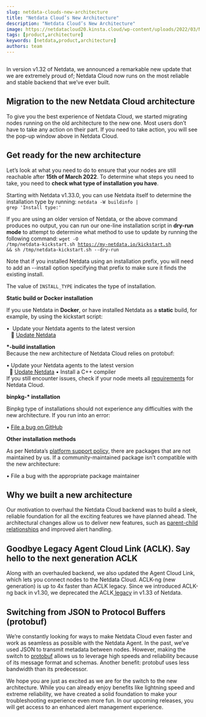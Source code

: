 ```yaml
---
slug: netdata-clouds-new-architecture
title: "Netdata Cloud’s New Architecture"
description: "Netdata Cloud’s New Architecture"
image: https://netdatacloud20.kinsta.cloud/wp-content/uploads/2022/03/New_arch_notification.jpeg
tags: [product,architecture]
keywords: [netdata,product,architecture]
authors: team
---
```


<!--truncate-->

<figure class="wp-block-image size-full"><img class="wp-image-16154" src="http://netdatacloud20.kinsta.cloud/wp-content/uploads/2022/03/New_arch_notification.jpeg" alt="" /></figure>

In version v1.32 of Netdata, we announced a remarkable new update that we are extremely proud of; Netdata Cloud now runs on the most reliable and stable backend that we’ve ever built. 

## Migration to the new Netdata Cloud architecture

To give you the best experience of Netdata Cloud, we started migrating nodes running on the old architecture to the new one. Most users don’t have to take any action on their part. If you need to take action, you will see the pop-up window above in Netdata Cloud.  

## Get ready for the new architecture

Let’s look at what you need to do to ensure that your nodes are still reachable after <strong>15</strong><strong>th of March 2022</strong>. To determine what steps you need to take, you need to <strong>check what type of installation you have</strong>.

Starting with Netdata v1.33.0, you can use Netdata itself to determine the installation type by running: <code>netdata -W buildinfo | grep 'Install type:'</code>

If you are using an older version of Netdata, or the above command produces no output, you can run our one-line installation script in <strong>dry-run mode</strong> to attempt to determine what method to use to update by running the following command:
<code>wget -O /tmp/netdata-kickstart.sh https://my-netdata.io/kickstart.sh &amp;&amp; sh /tmp/netdata-kickstart.sh --dry-run</code>

Note that if you installed Netdata using an installation prefix, you will need to add an --install option specifying that prefix to make sure it finds the existing install.


The value of <code>INSTALL_TYPE</code> indicates the type of installation.


<strong>Static build or Docker installation</strong>

If you use Netdata in <strong>Docker</strong>, or have installed Netdata as a <strong>static</strong> build, for example, by using the kickstart script:


•  Update your Netdata agents to the latest version<br />   📄 <a href="https://learn.netdata.cloud/docs/agent/packaging/installer/update">Update Netdata</a>


<strong>*-build </strong><strong>installation<br /></strong>Because the new architecture of Netdata Cloud relies on protobuf:


• Update your Netdata agents to the latest version<br />  📄 <a href="https://learn.netdata.cloud/docs/agent/packaging/installer/update">Update Netdata</a>
• Install a C++ compiler<br />If you still encounter issues, check if your node meets all <a href="https://learn.netdata.cloud/docs/agent/packaging/installer/methods/source#required-dependencies">requirements</a> for Netdata Cloud.

<strong>binpkg-* </strong><strong>installation</strong>

Binpkg type of installations should not experience any difficulties with the new architecture. If you run into an error:

• <a href="https://github.com/netdata/netdata/issues/new?assignees=&amp;labels=bug%2Cneeds+triage&amp;template=BUG_REPORT.yml&amp;title=%5BBug%5D%3A+">File a bug on GitHub</a>

<strong>Other installation methods</strong>

As per Netdata’s <a href="https://learn.netdata.cloud/docs/agent/packaging/platform_support">platform support policy,</a> there are packages that are not maintained by us. If a community-maintained package isn’t compatible with the new architecture:

• File a bug with the appropriate package maintainer

## Why we built a new architecture

Our motivation to overhaul the Netdata Cloud backend was to build a sleek, reliable foundation for all the exciting features we have planned ahead. The architectural changes allow us to deliver new features, such as <a href="https://learn.netdata.cloud/docs/metrics-storage-management/enable-streaming">parent-child relationships</a> and improved alert handling. 

## Goodbye Legacy Agent Cloud Link (ACLK). Say hello to the next generation ACLK

Along with an overhauled backend, we also updated the Agent Cloud Link, which lets you connect nodes to the Netdata Cloud. ACLK-ng (new generation) is up to 4x faster than ACLK legacy. Since we introduced ACLK-ng back in v1.30, we deprecated the ACLK<a href="https://github.com/netdata/netdata/releases/tag/v1.33.0#deprecation-notice"> legacy</a> in v1.33 of Netdata.

## Switching from JSON to Protocol Buffers (protobuf)

We’re constantly looking for ways to make Netdata Cloud even faster and work as seamless as possible with the Netdata Agent. In the past, we’ve used JSON to transmit metadata between nodes. However, making the switch to <a href="https://developers.google.com/protocol-buffers">protobuf</a> allows us to leverage high speeds and reliability because of its message format and schemas. Another benefit: protobuf uses less bandwidth than its predecessor.

We hope you are just as excited as we are for the switch to the new architecture. While you can already enjoy benefits like lightning speed and extreme reliability, we have created a solid foundation to make your troubleshooting experience even more fun. In our upcoming releases, you will get access to an enhanced alert management experience.
